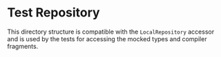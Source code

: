 # Test Repository

This directory structure is compatible with the `LocalRepository` accessor and is used by the tests
for accessing the mocked types and compiler fragments.